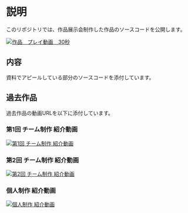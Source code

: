 # 説明

このリポジトリでは、作品展示会制作した作品のソースコードを公開します。

[![作品　プレイ動画　30秒](https://img.youtube.com/vi/vSRGrnvSwRo/0.jpg)](https://youtu.be/vSRGrnvSwRo?si=YM9okT-i_-i7TRUK)  

## 内容

資料でアピールしている部分のソースコードを添付しています。

## 過去作品

過去作品の動画URLを以下に添付しています。

### 第1回 チーム制作 紹介動画

[![第1回 チーム制作 紹介動画](https://img.youtube.com/vi/Xf6i2cX0fFU/0.jpg)](https://youtu.be/Xf6i2cX0fFU?si=0uRWJ76uKgHzrJ1g)  


### 第2回 チーム制作 紹介動画

[![第2回 チーム制作 紹介動画](https://img.youtube.com/vi/gxuE1fEe_UA/0.jpg)](https://youtu.be/gxuE1fEe_UA)  


### 個人制作 紹介動画

[![個人制作 紹介動画](https://img.youtube.com/vi/pXhVEE4CDaA/0.jpg)](https://youtu.be/pXhVEE4CDaA)  


